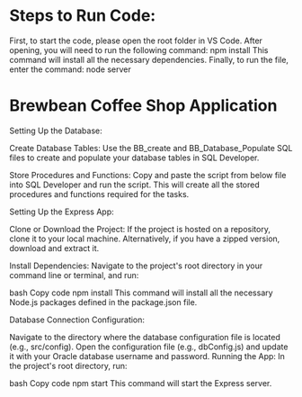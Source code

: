 # Steps to Run Code:
First, to start the code, please open the root folder in VS Code.
After opening, you will need to run the following command:
npm install
This command will install all the necessary dependencies.
Finally, to run the file, enter the command:
node server



# Brewbean Coffee Shop Application
Setting Up the Database:

Create Database Tables: Use the BB_create and BB_Database_Populate SQL files to create and populate your database tables in SQL Developer.

Store Procedures and Functions: Copy and paste the script from below file into SQL Developer and run the script. This will create all the stored procedures and functions required for the tasks.

Setting Up the Express App:

Clone or Download the Project: If the project is hosted on a repository, clone it to your local machine. Alternatively, if you have a zipped version, download and extract it.

Install Dependencies: Navigate to the project's root directory in your command line or terminal, and run:

bash
Copy code
npm install
This command will install all the necessary Node.js packages defined in the package.json file.

Database Connection Configuration:

Navigate to the directory where the database configuration file is located (e.g., src/config).
Open the configuration file (e.g., dbConfig.js) and update it with your Oracle database username and password.
Running the App: In the project's root directory, run:

bash
Copy code
npm start
This command will start the Express server.


  
   
